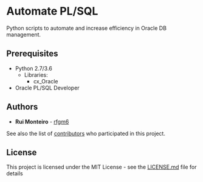 # Automate PL/SQL
Python scripts to automate and increase efficiency in Oracle DB management.

## Prerequisites

- Python 2.7/3.6
  - Libraries:
    - cx_Oracle
- Oracle PL/SQL Developer

## Authors

* **Rui Monteiro** - [rfgm6](https://github.com/rfgm6)

See also the list of [contributors](https://github.com/rfgm6/automate_plsql/graphs/contributors) who participated in this project.

## License

This project is licensed under the MIT License - see the [LICENSE.md](LICENSE.md) file for details
